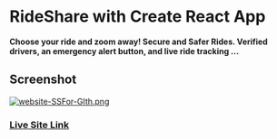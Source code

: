 # RideShare with Create React App

**Choose your ride and zoom away! Secure and Safer Rides. Verified drivers, an emergency alert button, and live ride tracking ...**

## Screenshot

[![website-SSFor-GIth.png](https://i.postimg.cc/Bv71FJZs/website-SSFor-GIth.png)](https://postimg.cc/GBY2wwsS)

### [Live Site Link](https://rideshare-c77d0.web.app)
